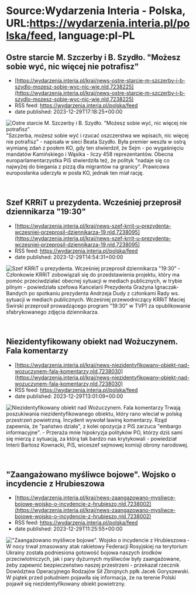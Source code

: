 # Source:Wydarzenia Interia - Polska, URL:https://wydarzenia.interia.pl/polska/feed, language:pl-PL

## Ostre starcie M. Szczerby i B. Szydło. "Możesz sobie wyć, nic więcej nie potrafisz"
 - [https://wydarzenia.interia.pl/kraj/news-ostre-starcie-m-szczerby-i-b-szydlo-mozesz-sobie-wyc-nic-wie,nId,7238225](https://wydarzenia.interia.pl/kraj/news-ostre-starcie-m-szczerby-i-b-szydlo-mozesz-sobie-wyc-nic-wie,nId,7238225)
 - RSS feed: https://wydarzenia.interia.pl/polska/feed
 - date published: 2023-12-29T17:18:25+00:00

<p><a href="https://wydarzenia.interia.pl/kraj/news-ostre-starcie-m-szczerby-i-b-szydlo-mozesz-sobie-wyc-nic-wie,nId,7238225"><img align="left" alt="Ostre starcie M. Szczerby i B. Szydło. &quot;Możesz sobie wyć, nic więcej nie potrafisz&quot;" src="https://i.iplsc.com/ostre-starcie-m-szczerby-i-b-szydlo-mozesz-sobie-wyc-nic-wie/000IB3EZUSGV3QH9-C321.jpg" /></a>&quot;Szczerba, możesz sobie wyć i rzucać oszczerstwa we wpisach, nic więcej nie potrafisz&quot; - napisała w sieci Beata Szydło. Była premier weszła w ostrą wymianę zdań z posłem KO, gdy ten stwierdził, że Sejm - po wygaśnięciu mandatów Kamińskiego i Wąsika - liczy 458 reprezentantów. Obecna europarlamentarzystka PiS stwierdziła też, że polityk &quot;nadaje się co najwyżej do biegania z pizzą dla migrantów na granicy&quot;. Prawicowa europosłanka uderzyła w posła KO, jednak ten miał rację.</p><br clear="all" />

## Szef KRRiT u prezydenta. Wcześniej przeprosił dziennikarza "19:30"
 - [https://wydarzenia.interia.pl/kraj/news-szef-krrit-u-prezydenta-wczesniej-przeprosil-dziennikarza-19,nId,7238095](https://wydarzenia.interia.pl/kraj/news-szef-krrit-u-prezydenta-wczesniej-przeprosil-dziennikarza-19,nId,7238095)
 - RSS feed: https://wydarzenia.interia.pl/polska/feed
 - date published: 2023-12-29T14:54:31+00:00

<p><a href="https://wydarzenia.interia.pl/kraj/news-szef-krrit-u-prezydenta-wczesniej-przeprosil-dziennikarza-19,nId,7238095"><img align="left" alt="Szef KRRiT u prezydenta. Wcześniej przeprosił dziennikarza &quot;19:30&quot;" src="https://i.iplsc.com/szef-krrit-u-prezydenta-wczesniej-przeprosil-dziennikarza-19/000IB1X2DADYPODQ-C321.jpg" /></a>- Członkowie KRRiT zobowiązali się do przedstawienia projektu, który ma pomóc przeciwdziałać obecnej sytuacji w mediach publicznych, w trybie pilnym - powiedziała szefowa Kancelarii Prezydenta Grażyna Ignaczak-Bandych po spotkaniu prezydenta Andrzeja Dudy z członkami Rady ws. sytuacji w mediach publicznych. Wcześniej przewodniczący KRRiT Maciej Świrski przeprosił prowadzącego program &quot;19:30&quot; w TVP1 za opublikowanie sfabrykowanego zdjęcia dziennikarza.</p><br clear="all" />

## Niezidentyfikowany obiekt nad Wożuczynem. Fala komentarzy
 - [https://wydarzenia.interia.pl/kraj/news-niezidentyfikowany-obiekt-nad-wozuczynem-fala-komentarzy,nId,7238030](https://wydarzenia.interia.pl/kraj/news-niezidentyfikowany-obiekt-nad-wozuczynem-fala-komentarzy,nId,7238030)
 - RSS feed: https://wydarzenia.interia.pl/polska/feed
 - date published: 2023-12-29T13:01:09+00:00

<p><a href="https://wydarzenia.interia.pl/kraj/news-niezidentyfikowany-obiekt-nad-wozuczynem-fala-komentarzy,nId,7238030"><img align="left" alt="Niezidentyfikowany obiekt nad Wożuczynem. Fala komentarzy" src="https://i.iplsc.com/niezidentyfikowany-obiekt-nad-wozuczynem-fala-komentarzy/000IB0F8BAJWWSB7-C321.jpg" /></a>Trwają poszukiwania niezidentyfikowanego obiektu, który rano wleciał w polską przestrzeń powietrzną. Incydent wywołał lawinę komentarzy. Rząd zapewnia, że &quot;państwo działa&quot;, z kolei opozycja z PiS zarzuca &quot;embargo informacyjne&quot;. - Przeraża mnie hipokryzja polityków PO, którzy dziś sami się mierzą z sytuacją, za którą tak bardzo nas krytykowali - powiedział Interii Bartosz Kownacki, PiS, wiceszef sejmowej komisji obrony narodowej.</p><br clear="all" />

## "Zaangażowano myśliwce bojowe". Wojsko o incydencie z Hrubieszowa
 - [https://wydarzenia.interia.pl/kraj/news-zaangazowano-mysliwce-bojowe-wojsko-o-incydencie-z-hrubieszo,nId,7238002](https://wydarzenia.interia.pl/kraj/news-zaangazowano-mysliwce-bojowe-wojsko-o-incydencie-z-hrubieszo,nId,7238002)
 - RSS feed: https://wydarzenia.interia.pl/polska/feed
 - date published: 2023-12-29T11:25:55+00:00

<p><a href="https://wydarzenia.interia.pl/kraj/news-zaangazowano-mysliwce-bojowe-wojsko-o-incydencie-z-hrubieszo,nId,7238002"><img align="left" alt="&quot;Zaangażowano myśliwce bojowe&quot;. Wojsko o incydencie z Hrubieszowa " src="https://i.iplsc.com/zaangazowano-mysliwce-bojowe-wojsko-o-incydencie-z-hrubieszo/000IB045U8LD0YT8-C321.jpg" /></a>- W nocy trwał zmasowany atak rakietowy Federacji Rosyjskiej na terytorium Ukrainy została podniesiona gotowość bojowa naszych środków przeciwlotniczych, jak i pary dyżurnych myśliwców były zaangażowane, żeby zapewnić bezpieczeństwo naszej przestrzeni - przekazał rzecznik Dowództwa Operacyjnego Rodzajów Sił Zbrojnych ppłk Jacek Goryszewski. W piątek przed południem pojawiła się informacja, że na terenie Polski pojawił się niezidentyfikowany obiekt powietrzny. </p><br clear="all" />

